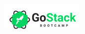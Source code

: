<h1 align="center">
    <img alt="Go Stack logo" src="https://github.com/Arieviloo/bootcamp-gostack-hooks/blob/master/src/img/logo-gostack.png" />
    <br>
     
</h1>
